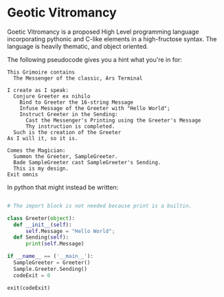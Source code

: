 # Geotic Vitromancy
Goetic Vitromancy is a proposed High Level programming language incorporating pythonic and C-like elements in a high-fructose syntax. The language is heavily thematic, and object oriented.

The following pseudocode gives you a hint what you're in for:

```
This Grimoire contains
  The Messenger of the classic, Ars Terminal
  
I create as I speak:
  Conjure Greeter ex nihilo
    Bind to Greeter the 16-string Message
    Infuse Message of the Greeter with "Hello World";
    Instruct Greeter in the Sending:
      Cast the Messenger's Printing using the Greeter's Message
      Thy instruction is completed.
  Such is the creation of the Greeter
As I will it, so it is.

Comes the Magician:
  Summon the Greeter, SampleGreeter.
  Bade SampleGreeter cast SampleGreeter's Sending.
  This is my design.
Exit omnis
```

In python that might instead be written:
```python

# The import block is not needed because print is a builtin.

class Greeter(object):
  def __init__(self):
      self.Message = "Hello World";
  def Sending(self):
      print(self.Message)

if __name__ == ('__main__'):
  SampleGreeter = Greeter()
  Sample.Greeter.Sending()
  codeExit = 0

exit(codeExit)
